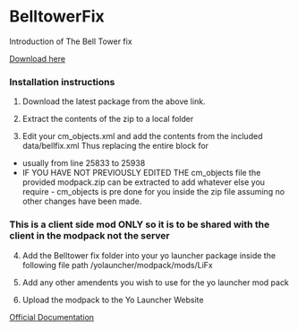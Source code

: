 # BelltowerFix
 

 Introduction of The Bell Tower fix

[Download here](https://github.com/LiF-x/Belltower-Fix/releases/latest)

### Installation instructions

1. Download the latest package from the above link.

2. Extract the contents of the zip to a local folder

3. Edit your cm_objects.xml and add the contents from the included data/bellfix.xml Thus replacing the entire block for <!--name = AlarmBell_3rdTier-->
- usually from line 25833 to 25938
- IF YOU HAVE NOT PREVIOUSLY EDITED THE cm_objects file the provided modpack.zip can be extracted to add whatever else you require - cm_objects is pre done for you inside the zip file assuming no other changes have been made.
### This is a client side mod ONLY so it is to be shared with the client in the modpack not the server

4. Add the Belltower fix folder into your yo launcher package inside the following file path
/yolauncher/modpack/mods/LiFx 

5. Add any other amendents you wish to use for the yo launcher mod pack

6. Upload the modpack to the Yo Launcher Website

[Official Documentation](https://yolauncher.app/documentation)

